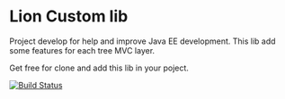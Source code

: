 # Lion Custom lib

Project develop for help and improve Java EE development. This lib add some features for each tree MVC layer.

Get free for clone and add this lib in your poject.

[![Build Status](https://travis-ci.org/LeoCBS/lion.svg?branch=master)](https://travis-ci.org/LeoCBS/lion)
